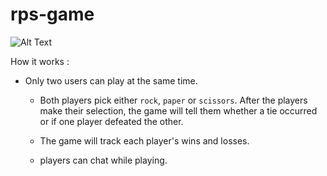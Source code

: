 # rps-game

![Alt Text](https://mallika1.github.io/rps-game/assets/images/rps.jpg)

How it works :

* Only two users can play at the same time.

  * Both players pick either `rock`, `paper` or `scissors`. After the players make their selection, the game will tell them whether a tie occurred or if one player defeated the other.

  * The game will track each player's wins and losses.
  * players can chat while playing.